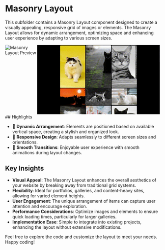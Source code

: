 # Masonry Layout

This subfolder contains a Masonry Layout component designed to create a visually appealing, responsive grid of images or elements. The Masonry Layout allows for dynamic arrangement, optimizing space and enhancing user experience by adapting to various screen sizes.

<div style="display: flex; justify-content: space-around;">
    <img src="/Carousel/Masonry%20Layout/preview.gif" alt="Masonry Layout Preview" width="400"/>
    <img src="/Carousel/Masonry%20Layout/preview%202.gif" alt="Masonry Layout Alternative Preview" width="400"/>
</div>
## Highlights

-   🎨 **Dynamic Arrangement**: Elements are positioned based on available vertical space, creating a stylish and organized look.
-   📱 **Responsive Design**: Adapts seamlessly to different screen sizes and orientations.
-   🔄 **Smooth Transitions**: Enjoyable user experience with smooth animations during layout changes.

## Key Insights

-   **Visual Appeal**: The Masonry Layout enhances the overall aesthetics of your website by breaking away from traditional grid systems.
-   **Flexibility**: Ideal for portfolios, galleries, and content-heavy sites, allowing for varied element heights.
-   **User Engagement**: The unique arrangement of items can capture user attention and encourage exploration.
-   **Performance Considerations**: Optimize images and elements to ensure quick loading times, particularly for larger galleries.
-   **Implementation Ease**: Simple to integrate into existing projects, enhancing the layout without extensive modifications.

Feel free to explore the code and customize the layout to meet your needs. Happy coding!
